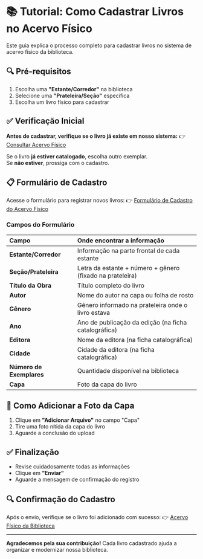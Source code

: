 # 📚 Tutorial: Como Cadastrar Livros no Acervo Físico

Este guia explica o processo completo para cadastrar livros no sistema de acervo físico da biblioteca.

## 🔍 Pré-requisitos

1. Escolha uma **"Estante/Corredor"** na biblioteca
2. Selecione uma **"Prateleira/Seção"** específica
3. Escolha um livro físico para cadastrar

## ✅ Verificação Inicial

**Antes de cadastrar, verifique se o livro já existe em nosso sistema:**
👉 [Consultar Acervo Físico](https://bibliotecacidrosado.github.io/acervofisico/)

Se o livro **já estiver catalogado**, escolha outro exemplar.  
Se **não estiver**, prossiga com o cadastro.

## 📋 Formulário de Cadastro

Acesse o formulário para registrar novos livros:
👉 [Formulário de Cadastro do Acervo Físico](https://forms.gle/iaXJba5uG2SCyfuU6)

### Campos do Formulário

| Campo | Onde encontrar a informação |
| :--- | :--- |
| **Estante/Corredor** | Informação na parte frontal de cada estante |
| **Seção/Prateleira** | Letra da estante + número + gênero (fixado na prateleira) |
| **Título da Obra** | Título completo do livro |
| **Autor** | Nome do autor na capa ou folha de rosto |
| **Gênero** | Gênero informado na prateleira onde o livro estava |
| **Ano** | Ano de publicação da edição (na ficha catalográfica) |
| **Editora** | Nome da editora (na ficha catalográfica) |
| **Cidade** | Cidade da editora (na ficha catalográfica) |
| **Número de Exemplares** | Quantidade disponível na biblioteca |
| **Capa** | Foto da capa do livro |

## 📸 Como Adicionar a Foto da Capa

1. Clique em **"Adicionar Arquivo"** no campo "Capa"
2. Tire uma foto nítida da capa do livro
3. Aguarde a conclusão do upload

## ✅ Finalização

- Revise cuidadosamente todas as informações
- Clique em **"Enviar"**
- Aguarde a mensagem de confirmação do registro

## 🔍 Confirmação do Cadastro

Após o envio, verifique se o livro foi adicionado com sucesso:
👉 [Acervo Físico da Biblioteca](https://bibliotecacidrosado.github.io/acervofisico/)

---

**Agradecemos pela sua contribuição!** Cada livro cadastrado ajuda a organizar e modernizar nossa biblioteca.
